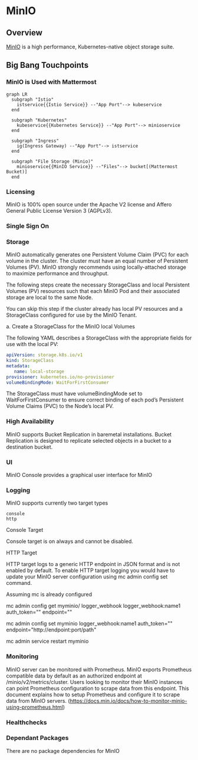 # MinIO

## Overview

[MinIO](https://minio.io/) is a high performance, Kubernetes-native object storage suite.


## Big Bang Touchpoints

### MinIO is Used with Mattermost

```mermaid
graph LR
  subgraph "Istio"
    istservice{{Istio Service}} --"App Port"--> kubeservice
  end

  subgraph "Kubernetes"
    kubeservice{{Kubernetes Service}} --"App Port"--> minioservice
  end      

  subgraph "Ingress"
    ig(Ingress Gateway) --"App Port"--> istservice
  end

  subgraph "File Storage (Minio)"
    minioservice{{MinIO Service}} --"Files"--> bucket[(Mattermost Bucket)]
  end
```

### Licensing

MinIO is 100% open source under the Apache V2 license and Affero General Public License Version 3 (AGPLv3).

### Single Sign On



### Storage

MinIO automatically generates one Persistent Volume Claim (PVC) for each volume in the cluster. The cluster must have an equal number of Persistent Volumes (PV). MinIO strongly recommends using locally-attached storage to maximize performance and throughput.

The following steps create the necessary StorageClass and local Persistent Volumes (PV) resources such that each MinIO Pod and their associated storage are local to the same Node.

You can skip this step if the cluster already has local PV resources and a StorageClass configured for use by the MinIO Tenant.

a. Create a StorageClass for the MinIO local Volumes

The following YAML describes a StorageClass with the appropriate fields for use with the local PV:

```yaml
apiVersion: storage.k8s.io/v1
kind: StorageClass
metadata:
   name: local-storage
provisioner: kubernetes.io/no-provisioner
volumeBindingMode: WaitForFirstConsumer
```

The StorageClass must have volumeBindingMode set to WaitForFirstConsumer to ensure correct binding of each pod’s Persistent Volume Claims (PVC) to the Node’s local PV.

### High Availability

MinIO supports Bucket Replication in baremetal installations. Bucket Replication is designed to replicate selected objects in a bucket to a destination bucket.

### UI

MinIO Console provides a graphical user interface for MinIO

### Logging

MinIO supports currently two target types

    console
    http

Console Target

Console target is on always and cannot be disabled.

HTTP Target

HTTP target logs to a generic HTTP endpoint in JSON format and is not enabled by default. To enable HTTP target logging you would have to update your MinIO server configuration using mc admin config set command.

Assuming mc is already configured

mc admin config get myminio/ logger_webhook
logger_webhook:name1 auth_token="" endpoint=""

mc admin config set myminio logger_webhook:name1 auth_token="" endpoint="http://endpoint:port/path"

mc admin service restart myminio

### Monitoring

MinIO server can be monitored with Prometheus.  MinIO exports Prometheus compatible data by default as an authorized endpoint at /minio/v2/metrics/cluster. Users looking to monitor their MinIO instances can point Prometheus configuration to scrape data from this endpoint. This document explains how to setup Prometheus and configure it to scrape data from MinIO servers.  (https://docs.min.io/docs/how-to-monitor-minio-using-prometheus.html)

### Healthchecks

### Dependant Packages

There are no package dependencies for MinIO